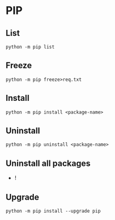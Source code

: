 # PIP
## List
`python -m pip list`
## Freeze
`python -m pip freeze>req.txt`
## Install 
`python -m pip install <package-name>`
## Uninstall
`python -m pip uninstall <package-name>`
## Uninstall all packages
- !
## Upgrade
`python -m pip install --upgrade pip`

